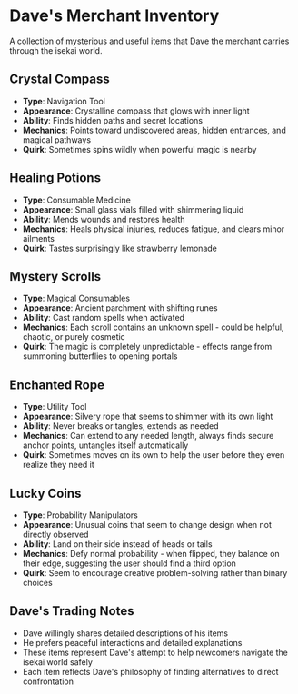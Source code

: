 # Dave's Merchant Inventory

A collection of mysterious and useful items that Dave the merchant carries through the isekai world.

## Crystal Compass
- **Type**: Navigation Tool
- **Appearance**: Crystalline compass that glows with inner light
- **Ability**: Finds hidden paths and secret locations
- **Mechanics**: Points toward undiscovered areas, hidden entrances, and magical pathways
- **Quirk**: Sometimes spins wildly when powerful magic is nearby

## Healing Potions
- **Type**: Consumable Medicine
- **Appearance**: Small glass vials filled with shimmering liquid
- **Ability**: Mends wounds and restores health
- **Mechanics**: Heals physical injuries, reduces fatigue, and clears minor ailments
- **Quirk**: Tastes surprisingly like strawberry lemonade

## Mystery Scrolls
- **Type**: Magical Consumables
- **Appearance**: Ancient parchment with shifting runes
- **Ability**: Cast random spells when activated
- **Mechanics**: Each scroll contains an unknown spell - could be helpful, chaotic, or purely cosmetic
- **Quirk**: The magic is completely unpredictable - effects range from summoning butterflies to opening portals

## Enchanted Rope
- **Type**: Utility Tool
- **Appearance**: Silvery rope that seems to shimmer with its own light
- **Ability**: Never breaks or tangles, extends as needed
- **Mechanics**: Can extend to any needed length, always finds secure anchor points, untangles itself automatically
- **Quirk**: Sometimes moves on its own to help the user before they even realize they need it

## Lucky Coins
- **Type**: Probability Manipulators
- **Appearance**: Unusual coins that seem to change design when not directly observed
- **Ability**: Land on their side instead of heads or tails
- **Mechanics**: Defy normal probability - when flipped, they balance on their edge, suggesting the user should find a third option
- **Quirk**: Seem to encourage creative problem-solving rather than binary choices

## Dave's Trading Notes
- Dave willingly shares detailed descriptions of his items
- He prefers peaceful interactions and detailed explanations
- These items represent Dave's attempt to help newcomers navigate the isekai world safely
- Each item reflects Dave's philosophy of finding alternatives to direct confrontation